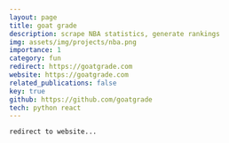 ```yaml
---
layout: page
title: goat grade
description: scrape NBA statistics, generate rankings
img: assets/img/projects/nba.png
importance: 1
category: fun
redirect: https://goatgrade.com
website: https://goatgrade.com
related_publications: false
key: true
github: https://github.com/goatgrade
tech: python react
---
```


    redirect to website...
